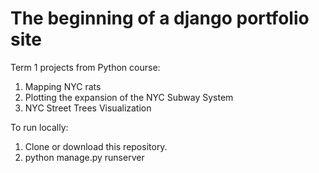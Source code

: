 # The beginning of a django portfolio site

Term 1 projects from Python course:

1. Mapping NYC rats
2. Plotting the expansion of the NYC Subway System
3. NYC Street Trees Visualization


To run locally:
1. Clone or download this repository.
2. python manage.py runserver
